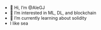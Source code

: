 - 👋 Hi, I’m @AleGJ
- 👀 I’m interested in ML, DL, and blockchain
- 🌱 I’m currently learning about solidity
- I like sea

<!---
AleGJ/AleGJ is a ✨ special ✨ repository because its `README.md` (this file) appears on your GitHub profile.
You can click the Preview link to take a look at your changes.
--->
